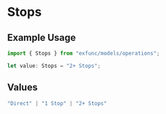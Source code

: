 # Stops

## Example Usage

```typescript
import { Stops } from "exfunc/models/operations";

let value: Stops = "2+ Stops";
```

## Values

```typescript
"Direct" | "1 Stop" | "2+ Stops"
```